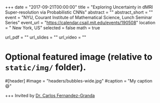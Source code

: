 +++
date = "2017-09-21T00:00:00"
title = "Exploring Uncertainty in dMRI Super-resolution via Probabilistic CNNs"
abstract = ""
abstract_short = ""
event = "NYU, Courant Institute of Mathematical Science, Lunch Seminar Series"
event_url = "https://calendar.csail.mit.edu/events/190508"
location = " New York, US"
selected = false
math = true

url_pdf = ""
url_slides = ""
url_video = ""

# Optional featured image (relative to `static/img/` folder).
#[header]
#image = "headers/bubbles-wide.jpg"
#caption = "My caption :smile:"

+++
Invited by [Dr. Carlos Fernandez-Granda](http://www.cims.nyu.edu/~cfgranda/) 

